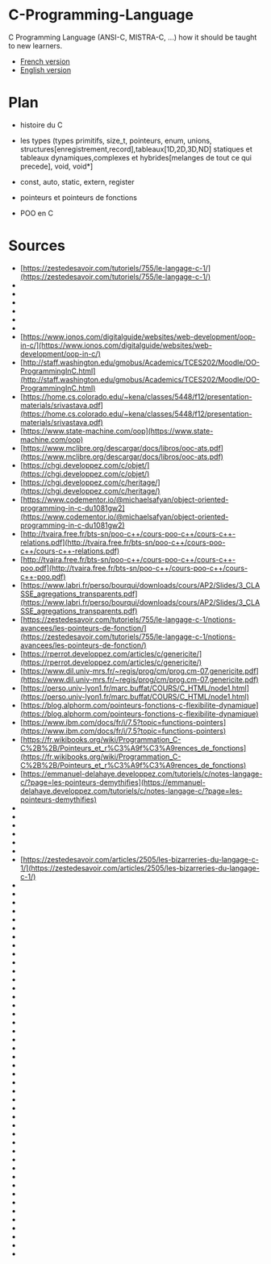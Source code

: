 # C-Programming-Language
C Programming Language (ANSI-C, MISTRA-C, ...) how it should be taught to new learners.
- [French version](https://github.com/rootoor-dev/C-Programming-Language/blob/main/Apprendre-le-langage-C.md)
- [English version](https://github.com/rootoor-dev/C-Programming-Language/blob/main/Learn-to-program-in-C.md)

# Plan
- histoire du C
- les types (types primitifs, size_t, pointeurs, enum, unions, structures[enregistrement,record],tableaux[1D,2D,3D,ND] statiques et tableaux dynamiques,complexes et hybrides[melanges de tout ce qui precede], void, void*]
- const, auto, static, extern, register

- pointeurs et pointeurs de fonctions
- POO en C

# Sources

- [https://zestedesavoir.com/tutoriels/755/le-langage-c-1/](https://zestedesavoir.com/tutoriels/755/le-langage-c-1/)
- []()
- []()
- []()
- []()
- []()
- []()
- [https://www.ionos.com/digitalguide/websites/web-development/oop-in-c/](https://www.ionos.com/digitalguide/websites/web-development/oop-in-c/)
- [http://staff.washington.edu/gmobus/Academics/TCES202/Moodle/OO-ProgrammingInC.html](http://staff.washington.edu/gmobus/Academics/TCES202/Moodle/OO-ProgrammingInC.html)
- [https://home.cs.colorado.edu/~kena/classes/5448/f12/presentation-materials/srivastava.pdf](https://home.cs.colorado.edu/~kena/classes/5448/f12/presentation-materials/srivastava.pdf)
- [https://www.state-machine.com/oop](https://www.state-machine.com/oop)
- [https://www.mclibre.org/descargar/docs/libros/ooc-ats.pdf](https://www.mclibre.org/descargar/docs/libros/ooc-ats.pdf)
- [https://chgi.developpez.com/c/objet/](https://chgi.developpez.com/c/objet/)
- [https://chgi.developpez.com/c/heritage/](https://chgi.developpez.com/c/heritage/)
- [https://www.codementor.io/@michaelsafyan/object-oriented-programming-in-c-du1081gw2](https://www.codementor.io/@michaelsafyan/object-oriented-programming-in-c-du1081gw2)
- [http://tvaira.free.fr/bts-sn/poo-c++/cours-poo-c++/cours-c++-relations.pdf](http://tvaira.free.fr/bts-sn/poo-c++/cours-poo-c++/cours-c++-relations.pdf)
- [http://tvaira.free.fr/bts-sn/poo-c++/cours-poo-c++/cours-c++-poo.pdf](http://tvaira.free.fr/bts-sn/poo-c++/cours-poo-c++/cours-c++-poo.pdf)
- [https://www.labri.fr/perso/bourqui/downloads/cours/AP2/Slides/3_CLASSE_agregations_transparents.pdf](https://www.labri.fr/perso/bourqui/downloads/cours/AP2/Slides/3_CLASSE_agregations_transparents.pdf)
- [https://zestedesavoir.com/tutoriels/755/le-langage-c-1/notions-avancees/les-pointeurs-de-fonction/](https://zestedesavoir.com/tutoriels/755/le-langage-c-1/notions-avancees/les-pointeurs-de-fonction/)
- [https://rperrot.developpez.com/articles/c/genericite/](https://rperrot.developpez.com/articles/c/genericite/)
- [https://www.dil.univ-mrs.fr/~regis/prog/cm/prog.cm-07.genericite.pdf](https://www.dil.univ-mrs.fr/~regis/prog/cm/prog.cm-07.genericite.pdf)
- [https://perso.univ-lyon1.fr/marc.buffat/COURS/C_HTML/node1.html](https://perso.univ-lyon1.fr/marc.buffat/COURS/C_HTML/node1.html)
- [https://blog.alphorm.com/pointeurs-fonctions-c-flexibilite-dynamique](https://blog.alphorm.com/pointeurs-fonctions-c-flexibilite-dynamique)
- [https://www.ibm.com/docs/fr/i/7.5?topic=functions-pointers](https://www.ibm.com/docs/fr/i/7.5?topic=functions-pointers)
- [https://fr.wikibooks.org/wiki/Programmation_C-C%2B%2B/Pointeurs_et_r%C3%A9f%C3%A9rences_de_fonctions](https://fr.wikibooks.org/wiki/Programmation_C-C%2B%2B/Pointeurs_et_r%C3%A9f%C3%A9rences_de_fonctions)
- [https://emmanuel-delahaye.developpez.com/tutoriels/c/notes-langage-c/?page=les-pointeurs-demythifies](https://emmanuel-delahaye.developpez.com/tutoriels/c/notes-langage-c/?page=les-pointeurs-demythifies)
- []()
- []()
- []()
- []()
- []()
- []()
- [https://zestedesavoir.com/articles/2505/les-bizarreries-du-langage-c-1/](https://zestedesavoir.com/articles/2505/les-bizarreries-du-langage-c-1/)
- []()
- []()
- []()
- []()
- []()
- []()
- []()
- []()
- []()
- []()
- []()
- []()
- []()
- []()
- []()
- []()
- []()
- []()
- []()
- []()
- []()
- []()
- []()
- []()
- []()
- []()
- []()
- []()
- []()
- []()
- []()
- []()
- []()
- []()
- []()
- []()
- []()
- []()
- []()
- []()
- []()
- []()
- []()
- []()
